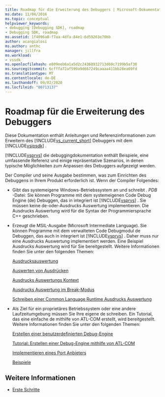 ```yaml
---
title: Roadmap für die Erweiterung des Debuggers | Microsoft-Dokumentation
ms.date: 11/04/2016
ms.topic: conceptual
helpviewer_keywords:
- debugging [Debugging SDK], roadmap
- Debugging SDK, roadmap
ms.assetid: 1f4096a8-f7aa-4dfa-84e1-6d59263e70bb
author: acangialosi
ms.author: anthc
manager: jillfra
ms.workload:
- vssdk
ms.openlocfilehash: e809eeb6a1a5d2c24368932713d69c7199b5af38
ms.sourcegitcommit: 6cfffa72af599a9d667249caaaa411bb28ea69fd
ms.translationtype: MT
ms.contentlocale: de-DE
ms.lasthandoff: 09/02/2020
ms.locfileid: "80713137"
---
```

# <a name="roadmap-for-extending-the-debugger"></a>Roadmap für die Erweiterung des Debuggers
Diese Dokumentation enthält Anleitungen und Referenzinformationen zum Erweitern des [!INCLUDE[vs_current_short](../../code-quality/includes/vs_current_short_md.md)] Debuggers mit dem [!INCLUDE[vsipsdk](../../extensibility/includes/vsipsdk_md.md)] .

 [!INCLUDE[vsprvs](../../code-quality/includes/vsprvs_md.md)] die debuggingdokumentation enthält Beispiele, eine umfassende Referenz und einige repräsentative Szenarios, in denen typische Möglichkeiten zum Anpassen des Debuggers aufgezeigt werden.

 Der Compiler und seine Ausgabe bestimmen, was zum Einrichten des Debuggens in Ihrem Produkt erforderlich ist. Wenn der Compiler Folgendes:

- Gibt das systemeigene Windows-Betriebssystem an und schreibt *. PDB* -Datei: Sie können Programme mit dem systemeigenen Code Debug Engine (de) Debuggen, das in integriert ist [!INCLUDE[vsprvs](../../code-quality/includes/vsprvs_md.md)] . Sie müssen keine de-oder-Ausdrucks Auswertung implementieren. Die Ausdrucks Auswertung wird für die Syntax der Programmiersprache C++ geschrieben.

- Erzeugt die MSIL-Ausgabe (Microsoft Intermediate Language). Sie können Programme mit dem verwalteten Code Debugmodul de Debuggen, das auch in integriert ist [!INCLUDE[vsprvs](../../code-quality/includes/vsprvs_md.md)] . Daher muss nur eine Ausdrucks Auswertung implementiert werden. Eine Beispiel Ausdrucks Auswertung wird für Sie bereitgestellt. Weitere Informationen finden Sie unter den folgenden Themen:

   [Ausdrucksauswertung](../../extensibility/debugger/expression-evaluation-visual-studio-debugging-sdk.md)

   [Auswerten von Ausdrücken](../../extensibility/debugger/evaluating-expressions.md)

   [Ausdrucks Auswertungs Kontext](../../extensibility/debugger/expression-evaluation-context.md)

   [Ausdrucks Auswertung im Break-Modus](../../extensibility/debugger/expression-evaluation-in-break-mode.md)

   [Schreiben einer Common Language Runtime Ausdrucks Auswertung](../../extensibility/debugger/writing-a-common-language-runtime-expression-evaluator.md)

- Als Ziel für ein proprietäres Betriebssystem oder eine andere Laufzeitumgebung müssen Sie Ihre eigene de schreiben. Ein Tutorial, das eine einfache de mithilfe von ATL-COM erstellt, wird bereitgestellt. Weitere Informationen finden Sie unter den folgenden Themen:

   [Erstellen einer benutzerdefinierten Debug-Engine](../../extensibility/debugger/creating-a-custom-debug-engine.md)

   [Tutorial: Erstellen einer Debug-Engine mithilfe von ATL-COM](https://msdn.microsoft.com/library/9097b71e-1fe7-48f7-bc00-009e25940c24)

   [Implementieren eines Port Anbieters](../../extensibility/debugger/implementing-a-port-supplier.md)

   [Beispiele](../../extensibility/debugger/visual-studio-debugging-samples.md)

## <a name="see-also"></a>Weitere Informationen
- [Erste Schritte](../../extensibility/debugger/getting-started-with-debugger-extensibility.md)
